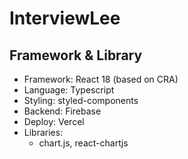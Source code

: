 # InterviewLee

## Framework & Library
- Framework: React 18 (based on CRA)
- Language: Typescript
- Styling: styled-components
- Backend: Firebase
- Deploy: Vercel
- Libraries:
  - chart.js, react-chartjs

